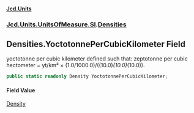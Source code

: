 #### [Jcd.Units](index.md 'index')
### [Jcd.Units.UnitsOfMeasure.SI](Jcd.Units.UnitsOfMeasure.SI.md 'Jcd.Units.UnitsOfMeasure.SI').[Densities](Densities.md 'Jcd.Units.UnitsOfMeasure.SI.Densities')

## Densities.YoctotonnePerCubicKilometer Field

yoctotonne per cubic kilometer defined such that: zeptotonne per cubic hectometer = yt/km³ × (1.0/1000.0)/((10.0)*(10.0)*(10.0)).

```csharp
public static readonly Density YoctotonnePerCubicKilometer;
```

#### Field Value
[Density](Density.md 'Jcd.Units.UnitTypes.Density')